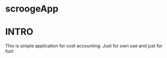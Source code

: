 # scroogeApp

# INTRO

This is simple application for cost accounting. Just for own use and just for fun!
